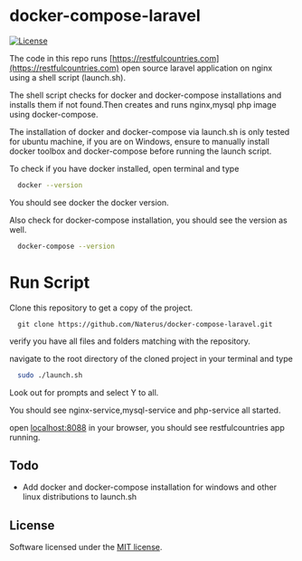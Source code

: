 # docker-compose-laravel
<p align="center">

<a href="https://github.com/Naterus/restful-countries/blob/main/LICENSE"><img src="https://restfulcountries.com/assets/images/license-mit.svg" alt="License"></a>
</p>

The code in this repo runs [https://restfulcountries.com](https://restfulcountries.com) open source laravel application on nginx using a shell script (launch.sh).


The shell script checks for docker and docker-compose installations and installs them if not found.Then creates and runs nginx,mysql php image using docker-compose.  

The installation of docker and docker-compose via launch.sh is only tested for ubuntu machine, if you are on Windows, ensure to manually install docker toolbox and docker-compose before running the launch script.

To  check if you have docker installed, open terminal and type
```bash
  docker --version
```
You should see docker the docker version.

Also check for docker-compose installation, you should see the version as well.
```bash
  docker-compose --version
```

# Run Script
Clone this repository to get a copy of the project.

```angular2html
  git clone https://github.com/Naterus/docker-compose-laravel.git
```

verify you have all files and folders matching with the repository.

navigate to the root directory of the cloned project in your terminal and type

```bash
  sudo ./launch.sh
```
Look out for prompts and select Y to all.

You should see nginx-service,mysql-service and php-service all started. 

open [localhost:8088](localhost:8088) in your browser, you should see restfulcountries app running.

## Todo
- Add docker and docker-compose installation for windows and other linux distributions to launch.sh

## License

Software licensed under the [MIT license](https://opensource.org/licenses/MIT).